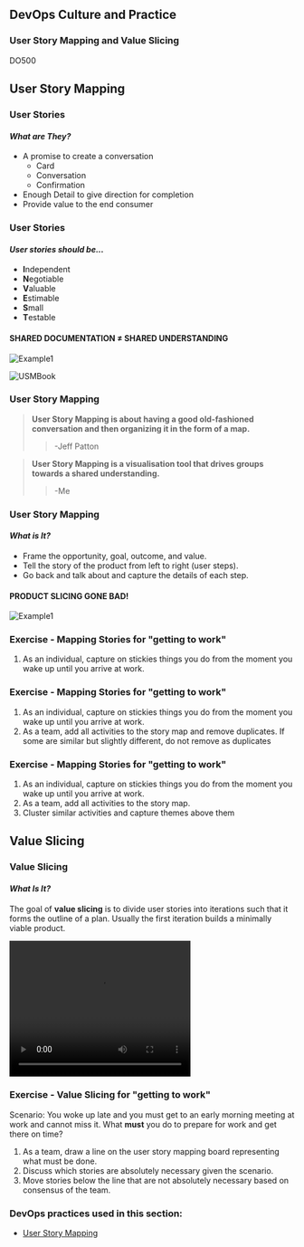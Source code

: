 <!-- .slide: data-background-image="images/RH_NewBrand_Background.png" -->
## DevOps Culture and Practice <!-- {_class="course-title"} -->
### User Story Mapping and Value Slicing <!-- {_class="title-color"} -->
DO500 <!-- {_class="title-color"} -->



<!-- .slide: id="usm" -->
## User Story Mapping



### User Stories
#### _What are They?_
* A promise to create a conversation
  * Card
  * Conversation
  * Confirmation
* Enough Detail to give direction for completion
* Provide value to the end consumer



### User Stories
#### _User stories should be..._
* **I**ndependent
* **N**egotiable
* **V**aluable
* **E**stimable
* **S**mall
* **T**estable



#### SHARED DOCUMENTATION &#8800; SHARED UNDERSTANDING
![Example1](images/value-slicing/glad-we-all-agree-1.png)



![USMBook](images/usm/book.png)



### User Story Mapping
> **User Story Mapping is about having a good old-fashioned conversation and then organizing it in the form of a map.**
> > -Jeff Patton

> **User Story Mapping is a visualisation tool that drives groups towards a shared understanding.**
> > -Me



### User Story Mapping
#### _What is It?_
* Frame the opportunity, goal, outcome, and value.
* Tell the story of the product from left to right (user steps).
* Go back and talk about and capture the details of each step.



#### PRODUCT SLICING GONE BAD!
![Example1](images/value-slicing/slicing-gone-wrong.jpg )



### Exercise - Mapping Stories for "getting to work"
1. As an individual, capture on stickies things you do from the moment you wake up
until you arrive at work.



### Exercise - Mapping Stories for "getting to work"
1. As an individual, capture on stickies things you do from the moment you wake up
until you arrive at work.
2. As a team, add all activities to the story map and remove duplicates. If some are similar but slightly different, do not remove as duplicates



### Exercise - Mapping Stories for "getting to work"
1. As an individual, capture on stickies things you do from the moment you wake up
until you arrive at work.
2. As a team, add all activities to the story map.
3. Cluster similar activities and capture themes above them



<!-- .slide: id="value-slicing" -->
## Value Slicing



### Value Slicing
#### _What Is It?_
The goal of **value slicing** is to divide user stories into iterations such
that it forms the outline of a plan. Usually the first iteration builds a
minimally viable product.



<video width="320" height="240" controls>
  <source src="images/usm/value_slicing.mp4" type="video/mp4">
</video>



### Exercise - Value Slicing for "getting to work"
Scenario: You woke up late and you must get to an early morning meeting at work
and cannot miss it. What **must** you do to prepare for work and get there on time?

1. As a team, draw a line on the user story mapping board representing what
must be done.
2. Discuss which stories are absolutely necessary given the scenario.
3. Move stories below the line that are not absolutely necessary based on
consensus of the team.



<!-- .slide: data-background-image="images/chef-background.png", class="white-style" -->
### DevOps practices used in this section:
- [User Story Mapping](https://openpracticelibrary.com/practice/user-story-mapping/)
